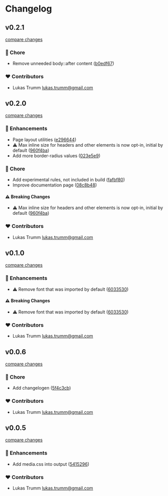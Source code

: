 # Changelog


## v0.2.1

[compare changes](https://github.com/lttr/puleo/compare/v0.2.0...v0.2.1)

### 🏡 Chore

- Remove unneeded body::after content ([b0edf67](https://github.com/lttr/puleo/commit/b0edf67))

### ❤️ Contributors

- Lukas Trumm <lukas.trumm@gmail.com>

## v0.2.0

[compare changes](https://github.com/lttr/puleo/compare/v0.1.0...v0.2.0)

### 🚀 Enhancements

- Page layout utilities ([e296644](https://github.com/lttr/puleo/commit/e296644))
- ⚠️  Max inline size for headers and other elements is now opt-in, initial by default ([960f4ba](https://github.com/lttr/puleo/commit/960f4ba))
- Add more border-radius values ([023e5e9](https://github.com/lttr/puleo/commit/023e5e9))

### 🏡 Chore

- Add experimental rules, not included in build ([fafbf80](https://github.com/lttr/puleo/commit/fafbf80))
- Improve documentation page ([08c8b48](https://github.com/lttr/puleo/commit/08c8b48))

#### ⚠️ Breaking Changes

- ⚠️  Max inline size for headers and other elements is now opt-in, initial by default ([960f4ba](https://github.com/lttr/puleo/commit/960f4ba))

### ❤️ Contributors

- Lukas Trumm <lukas.trumm@gmail.com>

## v0.1.0

[compare changes](https://github.com/lttr/puleo/compare/v0.0.6...v0.1.0)

### 🚀 Enhancements

- ⚠️  Remove font that was imported by default ([6033530](https://github.com/lttr/puleo/commit/6033530))

#### ⚠️ Breaking Changes

- ⚠️  Remove font that was imported by default ([6033530](https://github.com/lttr/puleo/commit/6033530))

### ❤️ Contributors

- Lukas Trumm <lukas.trumm@gmail.com>

## v0.0.6

[compare changes](https://github.com/lttr/puleo/compare/v0.0.5...v0.0.6)

### 🏡 Chore

- Add changelogen ([5f4c3cb](https://github.com/lttr/puleo/commit/5f4c3cb))

### ❤️ Contributors

- Lukas Trumm <lukas.trumm@gmail.com>

## v0.0.5

[compare changes](https://github.com/lttr/puleo/compare/v0.0.4...v0.0.5)

### 🚀 Enhancements

- Add media.css into output ([5415296](https://github.com/lttr/puleo/commit/5415296))

### ❤️ Contributors

- Lukas Trumm <lukas.trumm@gmail.com>

